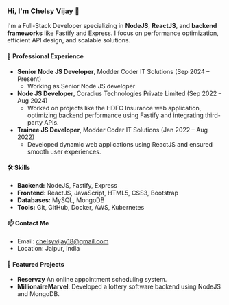 ### Hi, I'm Chelsy Vijay 👋
I'm a Full-Stack Developer specializing in **NodeJS**, **ReactJS**, and **backend frameworks** like Fastify and Express. I focus on performance optimization, efficient API design, and scalable solutions.

#### 💼 Professional Experience
- **Senior Node JS Developer**, Modder Coder IT Solutions (Sep 2024 – Present)
  - Working as Senior Node JS developer
- **Node JS Developer**, Coradius Technologies Private Limited (Sep 2022 – Aug 2024)
  - Worked on projects like the HDFC Insurance web application, optimizing backend performance using Fastify and integrating third-party APIs.
- **Trainee JS Developer**, Modder Coder IT Solutions (Jan 2022 – Aug 2022)
  - Developed dynamic web applications using ReactJS and ensured smooth user experiences.

#### 🛠 Skills
- **Backend:** NodeJS, Fastify, Express
- **Frontend:** ReactJS, JavaScript, HTML5, CSS3, Bootstrap
- **Databases:** MySQL, MongoDB
- **Tools:** Git, GitHub, Docker, AWS, Kubernetes

#### 📫 Contact Me
- Email: chelsyvijay18@gmail.com
- Location: Jaipur, India

#### 📂 Featured Projects
- **Reservzy** An online appointment scheduling system.
- **MillionaireMarvel**: Developed a lottery software backend using NodeJS and MongoDB.
